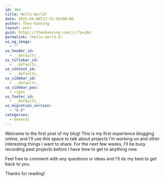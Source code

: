 ```yaml
---
id: 164
title: Hello World!
date: 2015-04-06T17:33:59+00:00
author: Theo Kanning
layout: post
guid: https://theokanning.com////?p=164
permalink: /hello-world-2/
us_og_image:
  - ""
us_header_id:
  - __defaults__
us_titlebar_id:
  - __defaults__
us_content_id:
  - __defaults__
us_sidebar_id:
  - __defaults__
us_sidebar_pos:
  - right
us_footer_id:
  - __defaults__
us_migration_version:
  - "6.0"
categories:
  - General
---
```

Welcome to the first post of my blog! This is my first experience blogging online, and I&#8217;ll use this space to talk about projects I&#8217;m working on and other interesting things I want to share. For the next few weeks, I&#8217;ll be busy recording past projects before I have time to get to anything new.

Feel free to comment with any questions or ideas and I&#8217;ll do my best to get back to you.

Thanks for reading!